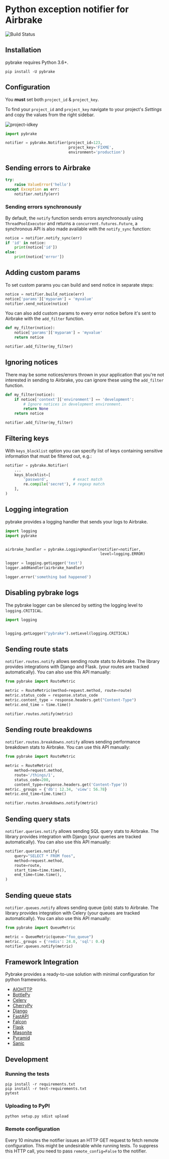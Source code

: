 # Python exception notifier for Airbrake

![Build Status](https://github.com/airbrake/pybrake/workflows/pybrake/badge.svg)

## Installation

pybrake requires Python 3.6+.

``` shell
pip install -U pybrake
```

## Configuration

You **must** set both `project_id` & `project_key`.

To find your `project_id` and `project_key` navigate to your project's
_Settings_ and copy the values from the right sidebar.

![project-idkey]

```python
import pybrake

notifier = pybrake.Notifier(project_id=123,
                            project_key='FIXME',
                            environment='production')
```

## Sending errors to Airbrake

```python
try:
    raise ValueError('hello')
except Exception as err:
    notifier.notify(err)
```

### Sending errors synchronously

By default, the `notify` function sends errors asynchronously using
`ThreadPoolExecutor` and returns a `concurrent.futures.Future`, a synchronous
API is also made available with the `notify_sync` function:

```python
notice = notifier.notify_sync(err)
if 'id' in notice:
    print(notice['id'])
else:
    print(notice['error'])
```

## Adding custom params

To set custom params you can build and send notice in separate steps:

```python
notice = notifier.build_notice(err)
notice['params']['myparam'] = 'myvalue'
notifier.send_notice(notice)
```

You can also add custom params to every error notice before it's sent to Airbrake
with the `add_filter` function.

```python
def my_filter(notice):
    notice['params']['myparam'] = 'myvalue'
    return notice

notifier.add_filter(my_filter)
```

## Ignoring notices

There may be some notices/errors thrown in your application that you're not
interested in sending to Airbrake, you can ignore these using the `add_filter`
function.

```python
def my_filter(notice):
    if notice['context']['environment'] == 'development':
        # Ignore notices in development environment.
        return None
    return notice

notifier.add_filter(my_filter)
```

## Filtering keys

With `keys_blocklist` option you can specify list of keys containing sensitive information that must be filtered out, e.g.:

```python
notifier = pybrake.Notifier(
    ...
    keys_blocklist=[
        'password',           # exact match
        re.compile('secret'), # regexp match
    ],
)
```

## Logging integration

pybrake provides a logging handler that sends your logs to Airbrake.

```python
import logging
import pybrake


airbrake_handler = pybrake.LoggingHandler(notifier=notifier,
                                          level=logging.ERROR)

logger = logging.getLogger('test')
logger.addHandler(airbrake_handler)

logger.error('something bad happened')
```

## Disabling pybrake logs

The pybrake logger can be silenced by setting the logging level to
`logging.CRITICAL`.

``` python
import logging


logging.getLogger("pybrake").setLevel(logging.CRITICAL)
```

## Sending route stats

`notifier.routes.notify` allows sending route stats to Airbrake. The library
provides integrations with Django and Flask. (your routes are tracked
automatically). You can also use this API manually:

```py
from pybrake import RouteMetric

metric = RouteMetric(method=request.method, route=route)
metric.status_code = response.status_code
metric.content_type = response.headers.get("Content-Type")
metric.end_time = time.time()

notifier.routes.notify(metric)
```

## Sending route breakdowns

`notifier.routes.breakdowns.notify` allows sending performance breakdown stats
to Airbrake. You can use this API manually:

```py
from pybrake import RouteMetric

metric = RouteMetric(
    method=request.method,
    route='/things/1',
    status_code=200,
    content_type=response.headers.get('Content-Type'))
metric._groups = {'db': 12.34, 'view': 56.78}
metric.end_time=time.time()

notifier.routes.breakdowns.notify(metric)
```

## Sending query stats

`notifier.queries.notify` allows sending SQL query stats to Airbrake. The
library provides integration with Django (your queries are tracked
automatically). You can also use this API manually:

```py
notifier.queries.notify(
    query="SELECT * FROM foos",
    method=request.method,
    route=route,
    start_time=time.time(),
    end_time=time.time(),
)
```

## Sending queue stats

`notifier.queues.notify` allows sending queue (job) stats to Airbrake. The
library provides integration with Celery (your queues are tracked
automatically). You can also use this API manually:

```py
from pybrake import QueueMetric

metric = QueueMetric(queue="foo_queue")
metric._groups = {'redis': 24.0, 'sql': 0.4}
notifier.queues.notify(metric)
```

## Framework Integration

Pybrake provides a ready-to-use solution with minimal configuration for python 
frameworks.

* [AIOHTTP](https://docs.airbrake.io/docs/platforms/framework/python/aiohttp)
* [BottlePy](https://docs.airbrake.io/docs/platforms/framework/python/bottle)
* [Celery](https://docs.airbrake.io/docs/platforms/framework/python/celery)
* [CherryPy](https://docs.airbrake.io/docs/platforms/framework/python/cherrypy)
* [Django](https://docs.airbrake.io/docs/platforms/framework/python/django)
* [FastAPI](https://docs.airbrake.io/docs/platforms/framework/python/fastapi)
* [Falcon](https://docs.airbrake.io/docs/platforms/framework/python/falcon)
* [Flask](https://docs.airbrake.io/docs/platforms/framework/python/flask)
* [Masonite](https://docs.airbrake.io/docs/platforms/framework/python/masonite)
* [Pyramid](https://docs.airbrake.io/docs/platforms/framework/python/pyramid)
* [Sanic](https://docs.airbrake.io/docs/platforms/framework/python/sanic)



## Development

### Running the tests

```shell
pip install -r requirements.txt
pip install -r test-requirements.txt
pytest
```

### Uploading to PyPI

```shell
python setup.py sdist upload
```

### Remote configuration

Every 10 minutes the notifier issues an HTTP GET request to fetch remote
configuration. This might be undesirable while running tests. To suppress this
HTTP call, you need to pass `remote_config=False` to the notifier.

[project-idkey]: https://s3.amazonaws.com/airbrake-github-assets/pybrake/project-id-key.png
